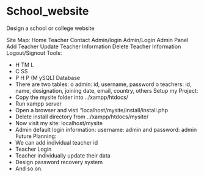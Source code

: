 # School_website
Design a school or college website

Site Map:
Home
Teacher
Contact
Admin/login
    Admin/Login
    Admin Panel
    Add Teacher
    Update Teacher Information
    Delete Teacher Information
    Logout/Signout
Tools:
  - H TM L
  - C SS
  - P H P (M ySQL)
Database
  - There are two tables:
      o admin: id, username, password
      o teachers: id, name, designation, joining date, email, country, others
Setup my Project:
  - Copy the mysite folder into ../xampp/htdocs/
  - Run xampp server
  - Open a browser and visti “localhost/mysite/install/install.php
  - Delete install directory from ../xampp/htdocs/mysite/
  - Now visit my site: localhost/mysite
  - Admin default login information: username: admin and password: admin
Future Planning:
  - We can add individual teacher id
  - Teacher Login
  - Teacher individually update their data
  - Design password recovery system
  - And so on.
